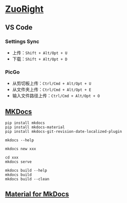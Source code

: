 # [ZuoRight](http://zuoright.com)

## VS Code

### Settings Sync

- 上传：`Shift + Alt/Opt + U`
- 下载：`Shift + Alt/Opt + D`

### PicGo

- 从剪切板上传：`Ctrl/Cmd + Alt/Opt + U`
- 从文件夹上传：`Ctrl/Cmd + Alt/Opt + E`
- 输入文件路径上传：`Ctrl/Cmd + Alt/Opt + O`

## [MKDocs](https://www.mkdocs.org/)

```shell
pip install mkdocs
pip install mkdocs-material
pip install mkdocs-git-revision-date-localized-plugin
```

```shell
mkdocs --help

mkdocs new xxx

cd xxx
mkdocs serve

mkdocs build --help
mkdocs build
mkdocs build --clean
```

## [Material for MkDocs](https://squidfunk.github.io/mkdocs-material/getting-started/)

